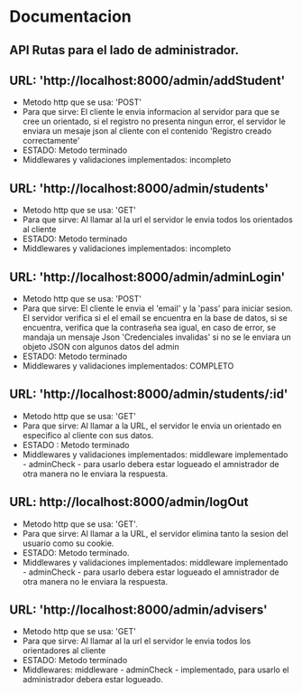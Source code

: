# Documentacion 

## API Rutas para el lado de administrador.

## URL: 'http://localhost:8000/admin/addStudent'
- Metodo http que se usa: 'POST'
- Para que sirve: El cliente le envia informacion al servidor para que se cree un orientado, si el registro no presenta ningun error, el servidor le enviara un mesaje json al cliente con el contenido 'Registro creado correctamente'
- ESTADO: Metodo terminado
- Middlewares y validaciones implementados: incompleto

## URL: 'http://localhost:8000/admin/students'
- Metodo http que se usa: 'GET'
- Para que sirve: Al llamar al la url el servidor le envia todos los orientados al cliente
- ESTADO: Metodo terminado
- Middlewares y validaciones implementados: incompleto

## URL: 'http://localhost:8000/admin/adminLogin'
- Metodo http que se usa: 'POST'
- Para que sirve: El cliente le envia el 'email' y la 'pass' para iniciar sesion. El servidor verifica si el el email se encuentra en la base de datos, si se encuentra, verifica que la contraseña sea igual, en caso de error, se mandaja un mensaje Json 'Credenciales invalidas' si no se le enviara un objeto JSON con algunos datos del admin
- ESTADO: Metodo terminado
- Middlewares y validaciones implementados: COMPLETO

## URL: 'http://localhost:8000/admin/students/:id'
- Metodo http que se usa: 'GET'
- Para que sirve: Al llamar a la URL, el servidor le envia un orientado en especifico al cliente con sus datos.
- ESTADO : Metodo terminado
- Middlewares y validaciones implementados: middleware implementado - adminCheck - para usarlo debera estar logueado el amnistrador de otra manera no le enviara la respuesta.

## URL: http://localhost:8000/admin/logOut
- Metodo http que se usa: 'GET'.
- Para que sirve: Al llamar a la URL, el servidor elimina tanto la sesion del usuario como su cookie.
- ESTADO: Metodo terminado.
- Middlewares y validaciones implementados: middleware implementado - adminCheck - para usarlo debera estar logueado el amnistrador de otra manera no le enviara la respuesta.

## URL: 'http://localhost:8000/admin/advisers'
- Metodo http que se usa: 'GET'
- Para que sirve: Al llamar al la url el servidor le envia todos los orientadores al cliente
- ESTADO: Metodo terminado
- Middlewares: middleware - adminCheck - implementado, para usarlo el administrador debera estar logueado.